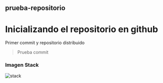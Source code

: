 ## prueba-repositorio
Inicializando el repositorio en github
===
Primer commit y repositorio distribuido
>Prueba commit 
### Imagen Stack
![stack](https://user-images.githubusercontent.com/86802151/132972778-c51f3eb8-1806-4a0f-8108-bdb44e3244af.png)

